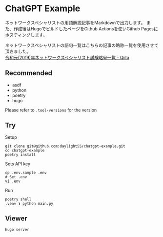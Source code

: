 # ChatGPT Example

ネットワークスペシャリストの用語解説記事をMarkdownで出力します。
また、作成後はHugoでビルドしたページをGithub Actionsを使いGithub Pagesにホスティングします。



ネットワークスペシャリストの語句一覧はこちらの記事の略称一覧を使用させて頂きました。  
[令和元(2019)年ネットワークスペシャリスト試験略号一覧 - Qiita](https://qiita.com/kaizen_nagoya/items/24c7f2ea3fe0b4ce434b)

## Recommended
- asdf
- python 
- poetry
- hugo

Please refer to `.tool-versions` for the version

## Try

Setup
```
git clone git@github.com:daylight55/chatgpt-example.git
cd chatgpt-example
poetry install
```

Sets API key
```
cp .env.sample .env
# Set .env
vi .env
```

Run
```
poetry shell
.venv ❯ python main.py
```

## Viewer

```
hugo server
```
